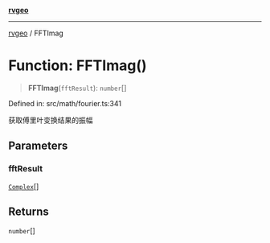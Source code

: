 [**rvgeo**](../README.md)

***

[rvgeo](../globals.md) / FFTImag

# Function: FFTImag()

> **FFTImag**(`fftResult`): `number`[]

Defined in: src/math/fourier.ts:341

获取傅里叶变换结果的振幅

## Parameters

### fftResult

[`Complex`](../type-aliases/Complex.md)[]

## Returns

`number`[]
